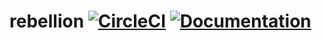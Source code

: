 # rebellion [![CircleCI](https://circleci.com/gh/jackfirth/rebellion.svg?style=svg)](https://circleci.com/gh/jackfirth/rebellion) [![Documentation](https://img.shields.io/badge/docs-published-blue.svg)](http://docs.racket-lang.org/rebellion/index.html)
